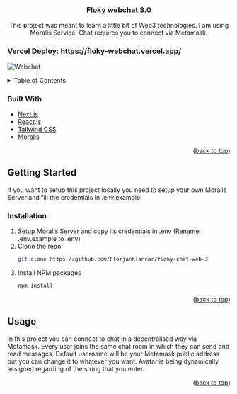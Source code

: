 <div id="top"></div>

<h3 align="center">Floky webchat 3.0</h3>
  <p align="center">
    This project was meant to learn a little bit of Web3 technologies. I am using Moralis Service. Chat requires you to connect via Metamask. 
 
  </p>
</div>

<h3>Vercel Deploy: https://floky-webchat.vercel.app/</h3>

![Webchat](https://user-images.githubusercontent.com/48727773/168427241-268ca380-890e-4616-a917-e788b493a2ae.png)


<!-- TABLE OF CONTENTS -->
<details>
  <summary>Table of Contents</summary>
  <ol>
    <li>
      <a href="#about-the-project">About The Project</a>
      <ul>
        <li><a href="#built-with">Built With</a></li>
      </ul>
    </li>
    <li>
      <a href="#getting-started">Getting Started</a>
      <ul>
        <li><a href="#installation">Installation</a></li>
      </ul>
    </li>
    <li><a href="#usage">Usage</a></li>
  </ol>
</details>




### Built With

* [Next.js](https://nextjs.org/)
* [React.js](https://reactjs.org/)
* [Tailwind CSS](https://tailwindcss.com/)
* [Moralis](https://moralis.io/)

<p align="right">(<a href="#top">back to top</a>)</p>



<!-- GETTING STARTED -->
## Getting Started

If you want to setup this project locally you need to setup your own Moralis Server and fill the credentials in .env.example.

### Installation

1. Setup Moralis Server and copy its credentials in .env (Rename .env.example to .env)
2. Clone the repo
   ```sh
   git clone https://github.com/FlorjanKlancar/floky-chat-web-3
   ```
3. Install NPM packages
   ```sh
   npm install
   ```

<p align="right">(<a href="#top">back to top</a>)</p>



<!-- USAGE EXAMPLES -->
## Usage
In this project you can connect to chat in a decentralised way via Metamask. Every user joins the same chat room in which they can send and read messages. Default username will be your Metamask public address but you can change it to whatever you want. Avatar is being dynamically assigned regarding of the string that you enter.


<p align="right">(<a href="#top">back to top</a>)</p>
